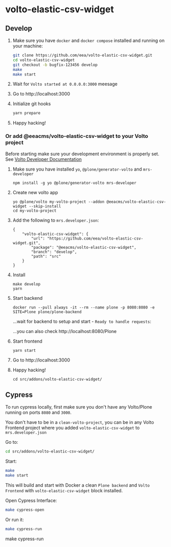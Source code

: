 # volto-elastic-csv-widget

## Develop

1. Make sure you have `docker` and `docker compose` installed and running on your machine:

    ```Bash
    git clone https://github.com/eea/volto-elastic-csv-widget.git
    cd volto-elastic-csv-widget
    git checkout -b bugfix-123456 develop
    make
    make start
    ```

1. Wait for `Volto started at 0.0.0.0:3000` meesage

1. Go to http://localhost:3000

1. Initialize git hooks

    ```Bash
    yarn prepare
    ```

1.  Happy hacking!

### Or add @eeacms/volto-elastic-csv-widget to your Volto project

Before starting make sure your development environment is properly set. See [Volto Developer Documentation](https://docs.voltocms.com/getting-started/install/)

1.  Make sure you have installed `yo`, `@plone/generator-volto` and `mrs-developer`

        npm install -g yo @plone/generator-volto mrs-developer

1.  Create new volto app

        yo @plone/volto my-volto-project --addon @eeacms/volto-elastic-csv-widget --skip-install
        cd my-volto-project

1.  Add the following to `mrs.developer.json`:

        {
            "volto-elastic-csv-widget": {
                "url": "https://github.com/eea/volto-elastic-csv-widget.git",
                "package": "@eeacms/volto-elastic-csv-widget",
                "branch": "develop",
                "path": "src"
            }
        }

1.  Install

        make develop
        yarn

1.  Start backend

        docker run --pull always -it --rm --name plone -p 8080:8080 -e SITE=Plone plone/plone-backend

    ...wait for backend to setup and start - `Ready to handle requests`:

    ...you can also check http://localhost:8080/Plone

1.  Start frontend

        yarn start

1.  Go to http://localhost:3000

1.  Happy hacking!

        cd src/addons/volto-elastic-csv-widget/

## Cypress

To run cypress locally, first make sure you don't have any Volto/Plone running on ports `8080` and `3000`.

You don't have to be in a `clean-volto-project`, you can be in any Volto Frontend
project where you added `volto-elastic-csv-widget` to `mrs.developer.json`

Go to:

  ```BASH
  cd src/addons/volto-elastic-csv-widget/
  ```

Start:

  ```Bash
  make
  make start
  ```

This will build and start with Docker a clean `Plone backend` and `Volto Frontend` with `volto-elastic-csv-widget` block installed.

Open Cypress Interface:

  ```Bash
  make cypress-open
  ```

Or run it:

  ```Bash
  make cypress-run
  ```

  make cypress-run
  ```
